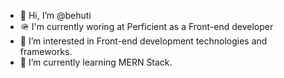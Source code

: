 - 👋  Hi, I’m @behuti
- 🪖  I'm currently woring at Perficient as a Front-end developer
- 👀  I’m interested in Front-end development technologies and frameworks.
- 🌱  I’m currently learning MERN Stack.

<!---
behuti/behuti is a ✨ special ✨ repository because its `README.md` (this file) appears on your GitHub profile.
You can click the Preview link to take a look at your changes.
--->
